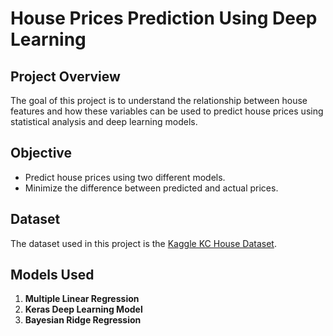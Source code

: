 # House Prices Prediction Using Deep Learning

## Project Overview

The goal of this project is to understand the relationship between house features and how these variables can be used to predict house prices using statistical analysis and deep learning models.

## Objective

- Predict house prices using two different models.
- Minimize the difference between predicted and actual prices.

## Dataset

The dataset used in this project is the [Kaggle KC House Dataset](https://www.kaggle.com/harlfoxem/housesalesprediction).

## Models Used

1. **Multiple Linear Regression**
2. **Keras Deep Learning Model**
3. **Bayesian Ridge Regression**


